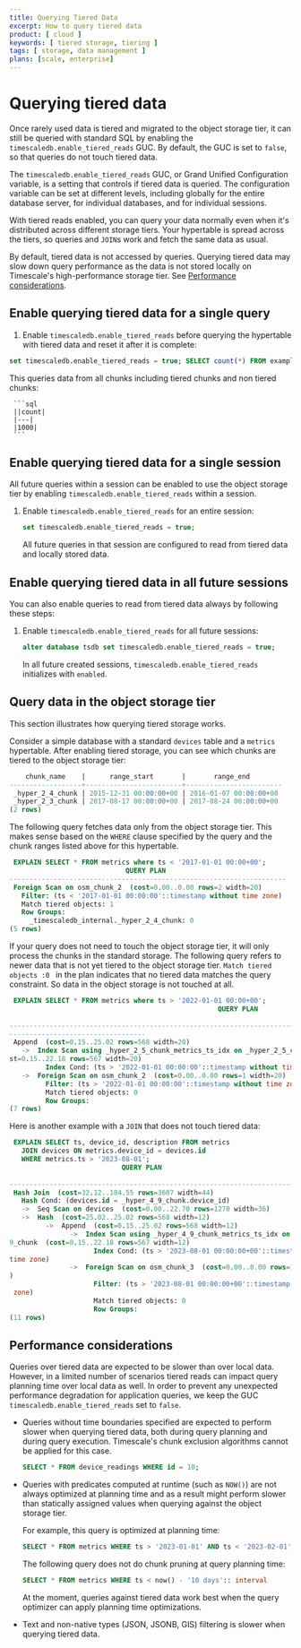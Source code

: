 ```yaml
---
title: Querying Tiered Data
excerpt: How to query tiered data
product: [ cloud ]
keywords: [ tiered storage, tiering ]
tags: [ storage, data management ]
plans: [scale, enterprise]  
---
```


# Querying tiered data

Once rarely used data is tiered and migrated to the object storage tier, it can still be queried 
with standard SQL by enabling the `timescaledb.enable_tiered_reads` GUC. 
By default, the GUC is set to `false`, so that queries do not touch tiered data.

The `timescaledb.enable_tiered_reads` GUC, or Grand Unified Configuration variable, is a setting 
that controls if tiered data is queried. The configuration variable can be set at different levels,
 including globally for the entire database server, for individual databases, and for individual 
sessions.

With tiered reads enabled, you can query your data normally even when it's distributed across different storage tiers.
Your hypertable is spread across the tiers, so queries and `JOIN`s work and fetch the same data as usual.

By default, tiered data is not accessed by queries. Querying tiered data may slow down query performance 
as the data is not stored locally on Timescale's high-performance storage tier. See [Performance considerations](#performance-considerations).

## Enable querying tiered data for a single query

<Procedure>

1. Enable `timescaledb.enable_tiered_reads` before querying the hypertable with tiered data and reset it after it is complete:

  ```sql
  set timescaledb.enable_tiered_reads = true; SELECT count(*) FROM example; set timescaledb.enable_tiered_reads = false;
  ```

  This queries data from all chunks including tiered chunks and non tiered chunks: 
  
     ```sql
     ||count|
     |---|
     |1000|
     ```

</Procedure>

## Enable querying tiered data for a single session

All future queries within a session can be enabled to use the object storage tier by enabling `timescaledb.enable_tiered_reads` within a session. 

<Procedure>

1. Enable `timescaledb.enable_tiered_reads` for an entire session:

    ```sql
    set timescaledb.enable_tiered_reads = true;
    ```

    All future queries in that session are configured to read from tiered data and locally stored data.    

</Procedure>


## Enable querying tiered data in all future sessions

You can also enable queries to read from tiered data always by following these steps:

<Procedure>

1. Enable `timescaledb.enable_tiered_reads` for all future sessions:

   ```sql
   alter database tsdb set timescaledb.enable_tiered_reads = true;
   ```

   In all future created sessions, `timescaledb.enable_tiered_reads` initializes with `enabled`. 

</Procedure>

## Query data in the object storage tier

This section illustrates how querying tiered storage works.

Consider a simple database with a standard `devices` table and a `metrics` hypertable. After enabling tiered storage, you can see which chunks are tiered to the object storage tier:

```sql
    chunk_name    |      range_start       |       range_end        
------------------+------------------------+------------------------
 _hyper_2_4_chunk | 2015-12-31 00:00:00+00 | 2016-01-07 00:00:00+00
 _hyper_2_3_chunk | 2017-08-17 00:00:00+00 | 2017-08-24 00:00:00+00
(2 rows)
```

The following query fetches data only from the object storage tier. This makes sense based on the
`WHERE` clause specified by the query and the chunk ranges listed above for this
hypertable.

```sql
 EXPLAIN SELECT * FROM metrics where ts < '2017-01-01 00:00+00';
                             QUERY PLAN                              
---------------------------------------------------------------------
 Foreign Scan on osm_chunk_2  (cost=0.00..0.00 rows=2 width=20)
   Filter: (ts < '2017-01-01 00:00:00'::timestamp without time zone)
   Match tiered objects: 1
   Row Groups:
     _timescaledb_internal._hyper_2_4_chunk: 0
(5 rows)
```

If your query does not need to touch the object storage tier, it will only
process the chunks in the standard storage. The following query refers to newer data that is not yet tiered to the object storage tier.
`Match tiered objects :0 ` in the plan indicates that no tiered data matches the query constraint. So data in the object storage is not touched at all.

```sql
 EXPLAIN SELECT * FROM metrics where ts > '2022-01-01 00:00+00';
                                                    QUERY PLAN                  
                                  
--------------------------------------------------------------------------------
----------------------------------
 Append  (cost=0.15..25.02 rows=568 width=20)
   ->  Index Scan using _hyper_2_5_chunk_metrics_ts_idx on _hyper_2_5_chunk  (co
st=0.15..22.18 rows=567 width=20)
         Index Cond: (ts > '2022-01-01 00:00:00'::timestamp without time zone)
   ->  Foreign Scan on osm_chunk_2  (cost=0.00..0.00 rows=1 width=20)
         Filter: (ts > '2022-01-01 00:00:00'::timestamp without time zone)
         Match tiered objects: 0
         Row Groups:
(7 rows)
```

Here is another example with a `JOIN` that does not touch tiered data:

```sql
 EXPLAIN SELECT ts, device_id, description FROM metrics
   JOIN devices ON metrics.device_id = devices.id
   WHERE metrics.ts > '2023-08-01'; 
                            QUERY PLAN            
                                              
--------------------------------------------------------------------------------
 Hash Join  (cost=32.12..184.55 rows=3607 width=44)
   Hash Cond: (devices.id = _hyper_4_9_chunk.device_id)
   ->  Seq Scan on devices  (cost=0.00..22.70 rows=1270 width=36)
   ->  Hash  (cost=25.02..25.02 rows=568 width=12)
         ->  Append  (cost=0.15..25.02 rows=568 width=12)
               ->  Index Scan using _hyper_4_9_chunk_metrics_ts_idx on _hyper_4_
9_chunk  (cost=0.15..22.18 rows=567 width=12)
                     Index Cond: (ts > '2023-08-01 00:00:00+00'::timestamp with 
time zone)
               ->  Foreign Scan on osm_chunk_3  (cost=0.00..0.00 rows=1 width=12
)
                     Filter: (ts > '2023-08-01 00:00:00+00'::timestamp with time
 zone)
                     Match tiered objects: 0
                     Row Groups:
(11 rows)
```


## Performance considerations

Queries over tiered data are expected to be slower than over local data. However, in a limited number of scenarios tiered reads can impact query planning time over local data as well. In order to prevent any unexpected performance degradation for application queries, we keep the GUC `timescaledb.enable_tiered_reads` set to `false`.

* Queries without time boundaries specified are expected to perform slower when querying tiered data, both during query planning and during query execution. Timescale's chunk exclusion algorithms cannot be applied for this case.

  ```sql
  SELECT * FROM device_readings WHERE id = 10;
  ```

* Queries with predicates computed at runtime (such as `NOW()`) are not always optimized at 
  planning time and as a result might perform slower than statically assigned values
  when querying against the object storage tier.

  For example, this query is optimized at planning time:

  ```sql
  SELECT * FROM metrics WHERE ts > '2023-01-01' AND ts < '2023-02-01' 
  ```

  The following query does not do chunk pruning at query planning time:

  ```sql
  SELECT * FROM metrics WHERE ts < now() - '10 days':: interval
  ```

  At the moment, queries against tiered data work best when the query optimizer can apply planning time optimizations.

* Text and non-native types (JSON, JSONB, GIS) filtering is slower when querying tiered data.

